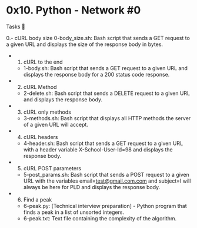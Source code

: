 # 0x10. Python - Network #0

Tasks 📃

0.-  cURL body size 0-body_size.sh: Bash script that sends a GET request to a given URL and displays the size of the response body in bytes.

- 1. cURL to the end

	- 1-body.sh: Bash script that sends a GET request to a given URL and displays the response body for a 200 status code response.
- 2. cURL Method

	- 2-delete.sh: Bash script that sends a DELETE request to a given URL and displays the response body.
- 3. cURL only methods

	- 3-methods.sh: Bash script that displays all HTTP methods the server of a given URL will accept.
- 4. cURL headers

	- 4-header.sh: Bash script that sends a GET request to a given URL with a header variable X-School-User-Id=98 and displays the response body.
- 5. cURL POST parameters

	- 5-post_params.sh: Bash script that sends a POST request to a given URL with the variables email=test@gmail.com.com and subject=I will always be here for PLD and displays the response body.
- 6. Find a peak
	- 6-peak.py: [Technical interview preparation] - Python program that finds a peak in a list of unsorted integers.
	- 6-peak.txt: Text file containing the complexity of the algorithm.
